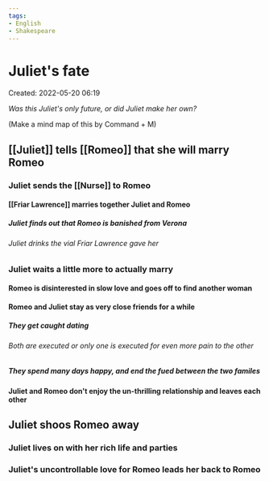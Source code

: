 ```yaml
---
tags:
- English
- Shakespeare
---
```

# Juliet's fate 
Created: 2022-05-20 06:19  

*Was this Juliet's only future, or did Juliet make her own?* 

(Make a mind map of this by Command + M) 

## [[Juliet]] tells [[Romeo]] that she will marry Romeo 

### Juliet sends the [[Nurse]] to Romeo 

#### [[Friar Lawrence]] marries together Juliet and Romeo 

##### Juliet finds out that Romeo is banished from Verona 

###### Juliet drinks the vial Friar Lawrence gave her 

### Juliet waits a little more to actually marry 

#### Romeo is disinterested in slow love and goes off to find another woman 

#### Romeo and Juliet stay as very close friends for a while 

##### They get caught dating 

###### Both are executed or only one is executed for even more pain to the other 

##### They spend many days happy, and end the fued between the two familes 

#### Juliet and Romeo don't enjoy the un-thrilling relationship and leaves each other 

## Juliet shoos Romeo away 

### Juliet lives on with her rich life and parties 

### Juliet's uncontrollable love for Romeo leads her back to Romeo 
